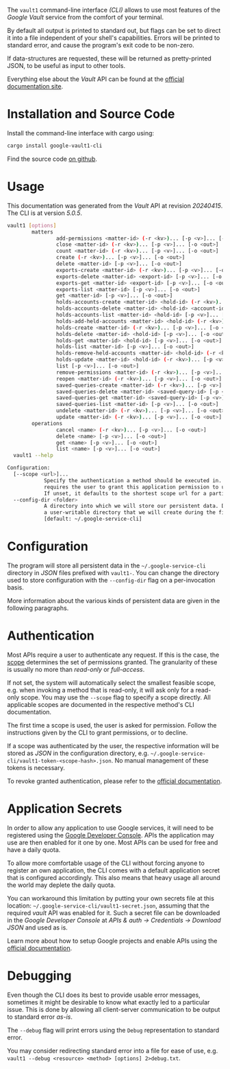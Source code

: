 <!---
DO NOT EDIT !
This file was generated automatically from 'src/generator/templates/cli/README.md.mako'
DO NOT EDIT !
-->
The `vault1` command-line interface *(CLI)* allows to use most features of the *Google Vault* service from the comfort of your terminal.

By default all output is printed to standard out, but flags can be set to direct it into a file independent of your shell's
capabilities. Errors will be printed to standard error, and cause the program's exit code to be non-zero.

If data-structures are requested, these will be returned as pretty-printed JSON, to be useful as input to other tools.

Everything else about the *Vault* API can be found at the
[official documentation site](https://developers.google.com/vault).

# Installation and Source Code

Install the command-line interface with cargo using:

```bash
cargo install google-vault1-cli
```

Find the source code [on github](https://github.com/Byron/google-apis-rs/tree/main/gen/vault1-cli).

# Usage

This documentation was generated from the *Vault* API at revision *20240415*. The CLI is at version *5.0.5*.

```bash
vault1 [options]
        matters
                add-permissions <matter-id> (-r <kv>)... [-p <v>]... [-o <out>]
                close <matter-id> (-r <kv>)... [-p <v>]... [-o <out>]
                count <matter-id> (-r <kv>)... [-p <v>]... [-o <out>]
                create (-r <kv>)... [-p <v>]... [-o <out>]
                delete <matter-id> [-p <v>]... [-o <out>]
                exports-create <matter-id> (-r <kv>)... [-p <v>]... [-o <out>]
                exports-delete <matter-id> <export-id> [-p <v>]... [-o <out>]
                exports-get <matter-id> <export-id> [-p <v>]... [-o <out>]
                exports-list <matter-id> [-p <v>]... [-o <out>]
                get <matter-id> [-p <v>]... [-o <out>]
                holds-accounts-create <matter-id> <hold-id> (-r <kv>)... [-p <v>]... [-o <out>]
                holds-accounts-delete <matter-id> <hold-id> <account-id> [-p <v>]... [-o <out>]
                holds-accounts-list <matter-id> <hold-id> [-p <v>]... [-o <out>]
                holds-add-held-accounts <matter-id> <hold-id> (-r <kv>)... [-p <v>]... [-o <out>]
                holds-create <matter-id> (-r <kv>)... [-p <v>]... [-o <out>]
                holds-delete <matter-id> <hold-id> [-p <v>]... [-o <out>]
                holds-get <matter-id> <hold-id> [-p <v>]... [-o <out>]
                holds-list <matter-id> [-p <v>]... [-o <out>]
                holds-remove-held-accounts <matter-id> <hold-id> (-r <kv>)... [-p <v>]... [-o <out>]
                holds-update <matter-id> <hold-id> (-r <kv>)... [-p <v>]... [-o <out>]
                list [-p <v>]... [-o <out>]
                remove-permissions <matter-id> (-r <kv>)... [-p <v>]... [-o <out>]
                reopen <matter-id> (-r <kv>)... [-p <v>]... [-o <out>]
                saved-queries-create <matter-id> (-r <kv>)... [-p <v>]... [-o <out>]
                saved-queries-delete <matter-id> <saved-query-id> [-p <v>]... [-o <out>]
                saved-queries-get <matter-id> <saved-query-id> [-p <v>]... [-o <out>]
                saved-queries-list <matter-id> [-p <v>]... [-o <out>]
                undelete <matter-id> (-r <kv>)... [-p <v>]... [-o <out>]
                update <matter-id> (-r <kv>)... [-p <v>]... [-o <out>]
        operations
                cancel <name> (-r <kv>)... [-p <v>]... [-o <out>]
                delete <name> [-p <v>]... [-o <out>]
                get <name> [-p <v>]... [-o <out>]
                list <name> [-p <v>]... [-o <out>]
  vault1 --help

Configuration:
  [--scope <url>]...
            Specify the authentication a method should be executed in. Each scope
            requires the user to grant this application permission to use it.
            If unset, it defaults to the shortest scope url for a particular method.
  --config-dir <folder>
            A directory into which we will store our persistent data. Defaults to
            a user-writable directory that we will create during the first invocation.
            [default: ~/.google-service-cli]

```

# Configuration

The program will store all persistent data in the `~/.google-service-cli` directory in *JSON* files prefixed with `vault1-`.  You can change the directory used to store configuration with the `--config-dir` flag on a per-invocation basis.

More information about the various kinds of persistent data are given in the following paragraphs.

# Authentication

Most APIs require a user to authenticate any request. If this is the case, the [scope][scopes] determines the 
set of permissions granted. The granularity of these is usually no more than *read-only* or *full-access*.

If not set, the system will automatically select the smallest feasible scope, e.g. when invoking a
method that is read-only, it will ask only for a read-only scope. 
You may use the `--scope` flag to specify a scope directly. 
All applicable scopes are documented in the respective method's CLI documentation.

The first time a scope is used, the user is asked for permission. Follow the instructions given 
by the CLI to grant permissions, or to decline.

If a scope was authenticated by the user, the respective information will be stored as *JSON* in the configuration
directory, e.g. `~/.google-service-cli/vault1-token-<scope-hash>.json`. No manual management of these tokens
is necessary.

To revoke granted authentication, please refer to the [official documentation][revoke-access].

# Application Secrets

In order to allow any application to use Google services, it will need to be registered using the 
[Google Developer Console][google-dev-console]. APIs the application may use are then enabled for it
one by one. Most APIs can be used for free and have a daily quota.

To allow more comfortable usage of the CLI without forcing anyone to register an own application, the CLI
comes with a default application secret that is configured accordingly. This also means that heavy usage
all around the world may deplete the daily quota.

You can workaround this limitation by putting your own secrets file at this location: 
`~/.google-service-cli/vault1-secret.json`, assuming that the required *vault* API 
was enabled for it. Such a secret file can be downloaded in the *Google Developer Console* at 
*APIs & auth -> Credentials -> Download JSON* and used as is.

Learn more about how to setup Google projects and enable APIs using the [official documentation][google-project-new].


# Debugging

Even though the CLI does its best to provide usable error messages, sometimes it might be desirable to know
what exactly led to a particular issue. This is done by allowing all client-server communication to be 
output to standard error *as-is*.

The `--debug` flag will print errors using the `Debug` representation to standard error.

You may consider redirecting standard error into a file for ease of use, e.g. `vault1 --debug <resource> <method> [options] 2>debug.txt`.


[scopes]: https://developers.google.com/+/api/oauth#scopes
[revoke-access]: http://webapps.stackexchange.com/a/30849
[google-dev-console]: https://console.developers.google.com/
[google-project-new]: https://developers.google.com/console/help/new/
